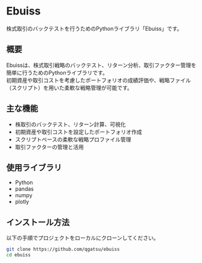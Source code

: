 # Ebuiss

株式取引のバックテストを行うためのPythonライブラリ「Ebuiss」です。

## 概要

Ebuissは、株式取引戦略のバックテスト、リターン分析、取引ファクター管理を簡単に行うためのPythonライブラリです。  
初期資産や取引コストを考慮したポートフォリオの成績評価や、戦略ファイル（スクリプト）を用いた柔軟な戦略管理が可能です。

## 主な機能

- 株取引のバックテスト、リターン計算、可視化
- 初期資産や取引コストを設定したポートフォリオ作成
- スクリプトベースの柔軟な戦略プロファイル管理
- 取引ファクターの管理と活用

## 使用ライブラリ

- Python
- pandas
- numpy
- plotly

## インストール方法

以下の手順でプロジェクトをローカルにクローンしてください。

```bash
git clone https://github.com/qgatsu/ebuiss
cd ebuiss
